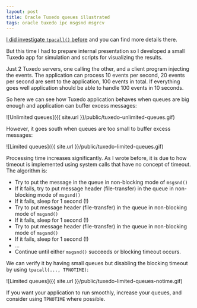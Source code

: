 ```yaml
---
layout: post
title: Oracle Tuxedo queues illustrated
tags: oracle tuxedo ipc msgsnd msgrcv
---
```


[I did investigate `tpacall()` before](http://aivarsk.com/2019/03/22/blocking-tpacall/) and you can find more details there.

But this time I had to prepare internal presentation so I developed a small Tuxedo app for simulation and scripts for visualizing the results.

Just 2 Tuxedo servers, one calling the other, and a client program injecting the events. The application can process 10 events per second, 20 events per second are sent to the application, 100 events in total. If everything goes well application should be able to handle 100 events in 10 seconds.

So here we can see how Tuxedo application behaves when queues are big enough and application can buffer excess messages:

![Unlimited queues]({{ site.url }}/public/tuxedo-unlimited-queues.gif)


However, it goes south when queues are too small to buffer excess messages:

![Limited queues]({{ site.url }}/public/tuxedo-limited-queues.gif)

Processing time increases significantly. As I wrote before, it is due to how timeout is implemented using system calls that have no concept of timeout. The algorithm is:

- Try to put the message in the queue in non-blocking mode of `msgsnd()`
- If it fails, try to put message header (file-transfer) in the queue in non-blocking mode of `msgsnd()`
- If it fails, sleep for 1 second (!)
- Try to put message header (file-transfer) in the queue in non-blocking mode of `msgsnd()`
- If it fails, sleep for 1 second (!)
- Try to put message header (file-transfer) in the queue in non-blocking mode of `msgsnd()`
- If it fails, sleep for 1 second (!)
- ...
- Continue until either `msgsnd()` succeeds or blocking timeout occurs.

We can verify it by having small queues but disabling the blocking timeout by using `tpacall(..., TPNOTIME)`:

![Limited queues]({{ site.url }}/public/tuxedo-limited-queues-notime.gif)


If you want your application to run smoothly, increase your queues, and consider using `TPNOTIME` where possible.
